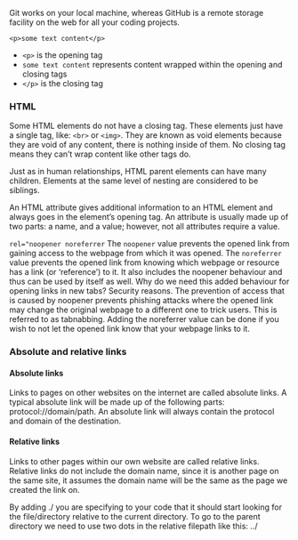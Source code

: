 Git works on your local machine, whereas GitHub is a remote storage facility on the web for all your coding projects. 

`<p>some text content</p>`
- `<p>` is the opening tag
- `some text content` represents content wrapped within the opening and closing tags
- `</p>` is the closing tag

### HTML
Some HTML elements do not have a closing tag. These elements just have a single tag, like: `<br>` or `<img>`. They are known as void elements because they are void of any content, there is nothing inside of them. No closing tag means they can’t wrap content like other tags do.

Just as in human relationships, HTML parent elements can have many children. Elements at the same level of nesting are considered to be siblings.

An HTML attribute gives additional information to an HTML element and always goes in the element’s opening tag. An attribute is usually made up of two parts: a name, and a value; however, not all attributes require a value. 

`rel="noopener noreferrer`
The `noopener` value prevents the opened link from gaining access to the webpage from which it was opened. The `noreferrer` value prevents the opened link from knowing which webpage or resource has a link (or ‘reference’) to it. It also includes the noopener behaviour and thus can be used by itself as well. Why do we need this added behaviour for opening links in new tabs? Security reasons. The prevention of access that is caused by noopener prevents phishing attacks where the opened link may change the original webpage to a different one to trick users. This is referred to as tabnabbing. Adding the noreferrer value can be done if you wish to not let the opened link know that your webpage links to it.

### Absolute and relative links

#### Absolute links
Links to pages on other websites on the internet are called absolute links. A typical absolute link will be made up of the following parts: protocol://domain/path. An absolute link will always contain the protocol and domain of the destination.

#### Relative links
Links to other pages within our own website are called relative links. Relative links do not include the domain name, since it is another page on the same site, it assumes the domain name will be the same as the page we created the link on.

By adding ./ you are specifying to your code that it should start looking for the file/directory relative to the current directory. To go to the parent directory we need to use two dots in the relative filepath like this: ../